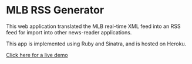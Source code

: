 # MLB RSS Generator

This web application translated the MLB real-time XML feed into an RSS feed for import into other news-reader applications.

This app is implemented using Ruby and Sinatra, and is hosted on Heroku.

[Click here for a live demo](http://rssgen.herokuapp.com/mlb/stats/game_scores)
